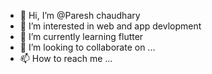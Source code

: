 - 👋 Hi, I’m @Paresh chaudhary
- 👀 I’m interested in web and app devlopment
- 🌱 I’m currently learning  flutter
- 💞️ I’m looking to collaborate on ...
- 📫 How to reach me ...

<!---
Paresh2578/Paresh2578 is a ✨ special ✨ repository because its `README.md` (this file) appears on your GitHub profile.
You can click the Preview link to take a look at your changes.
--->
